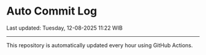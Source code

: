 # Auto Commit Log

Last updated: Tuesday, 12-08-2025 11:22 WIB

---

This repository is automatically updated every hour using GitHub Actions.
